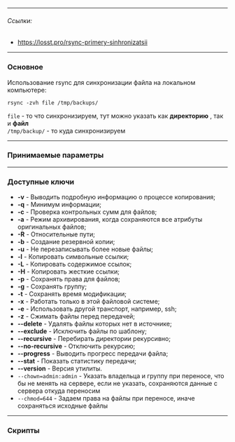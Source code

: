 
---

###### Ссылки:

- https://losst.pro/rsync-primery-sinhronizatsii


---
### Основное

Использование rsync для синхронизации файла на локальном компьютере: 

```
rsync -zvh file /tmp/backups/
```

`file` - то что синхронизируем, тут можно указать как **директорию** , так и **файл**  
`/tmp/backup/` - то куда синхронизируем


---

### Принимаемые параметры

---

### Доступные ключи

- **-v** - Выводить подробную информацию о процессе копирования;
- **-q** - Минимум информации;
- **-c** - Проверка контрольных сумм для файлов;
- **-a** - Режим архивирования, когда сохраняются все атрибуты оригинальных файлов;
- **-R** - Относительные пути;
- **-b** - Создание резервной копии;
- **-u** - Не перезаписывать более новые файлы;
- **-l** - Копировать символьные ссылки;
- **-L** - Копировать содержимое ссылок;
- **-H** - Копировать жесткие ссылки;
- **-p** - Сохранять права для файлов;
- **-g** - Сохранять группу;
- **-t** - Сохранять время модификации;
- **-x** - Работать только в этой файловой системе;
- **-e** - Использовать другой транспорт, например, ssh;
- **-z** - Сжимать файлы перед передачей;
- **--delete** - Удалять файлы которых нет в источнике;
- **--exclude** - Исключить файлы по шаблону;
- **--recursive** - Перебирать директории рекурсивно;
- **--no-recursive** - Отключить рекурсию;
- **--progress** - Выводить прогресс передачи файла;
- **--stat** - Показать статистику передачи;
- **--version** - Версия утилиты.
- `--chown=admin:admin` - Указать владельца и группу при переносе, что бы не менять на сервере, если не указать, сохраняются данные с сервера откуда переносим 
- `--chmod=644` - Задаем права на файлы при переносе, иначе сохраняться исходные файлы 

---

### Скрипты
